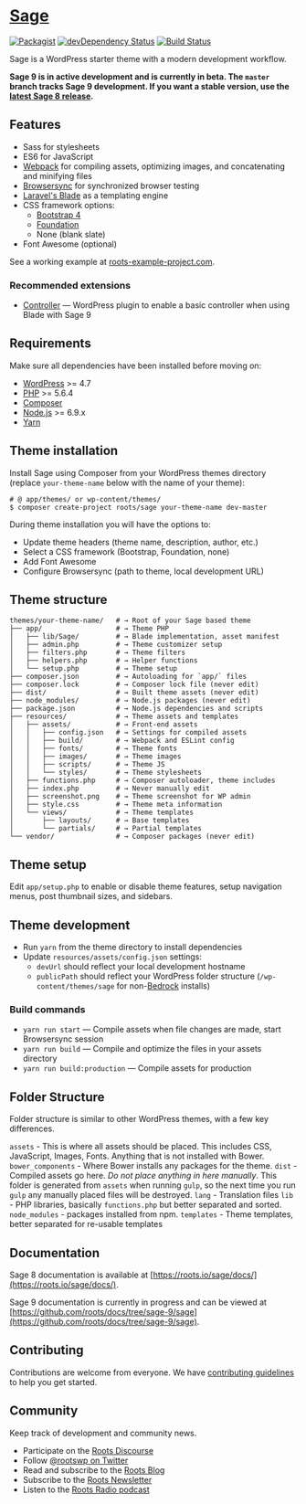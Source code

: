 # [Sage](https://roots.io/sage/)
[![Packagist](https://img.shields.io/packagist/vpre/roots/sage.svg?style=flat-square)](https://packagist.org/packages/roots/sage)
[![devDependency Status](https://img.shields.io/david/dev/roots/sage.svg?style=flat-square)](https://david-dm.org/roots/sage#info=devDependencies)
[![Build Status](https://img.shields.io/travis/roots/sage.svg?style=flat-square)](https://travis-ci.org/roots/sage)

Sage is a WordPress starter theme with a modern development workflow.

**Sage 9 is in active development and is currently in beta. The `master` branch tracks Sage 9 development. If you want a stable version, use the [latest Sage 8 release](https://github.com/roots/sage/releases/latest).**

## Features

* Sass for stylesheets
* ES6 for JavaScript
* [Webpack](https://webpack.github.io/) for compiling assets, optimizing images, and concatenating and minifying files
* [Browsersync](http://www.browsersync.io/) for synchronized browser testing
* [Laravel's Blade](https://laravel.com/docs/5.3/blade) as a templating engine
* CSS framework options:
  * [Bootstrap 4](http://getbootstrap.com/)
  * [Foundation](http://foundation.zurb.com/)
  * None (blank slate)
* Font Awesome (optional)

See a working example at [roots-example-project.com](https://roots-example-project.com/).

### Recommended extensions

* [Controller](https://github.com/soberwp/controller) — WordPress plugin to enable a basic controller when using Blade with Sage 9

## Requirements

Make sure all dependencies have been installed before moving on:

* [WordPress](https://wordpress.org/) >= 4.7
* [PHP](http://php.net/manual/en/install.php) >= 5.6.4
* [Composer](https://getcomposer.org/download/)
* [Node.js](http://nodejs.org/) >= 6.9.x
* [Yarn](https://yarnpkg.com/en/docs/install)

## Theme installation

Install Sage using Composer from your WordPress themes directory (replace `your-theme-name` below with the name of your theme):

```shell
# @ app/themes/ or wp-content/themes/
$ composer create-project roots/sage your-theme-name dev-master
```

During theme installation you will have the options to:

* Update theme headers (theme name, description, author, etc.)
* Select a CSS framework (Bootstrap, Foundation, none)
* Add Font Awesome
* Configure Browsersync (path to theme, local development URL)

## Theme structure

```shell
themes/your-theme-name/   # → Root of your Sage based theme
├── app/                  # → Theme PHP
│   ├── lib/Sage/         # → Blade implementation, asset manifest
│   ├── admin.php         # → Theme customizer setup
│   ├── filters.php       # → Theme filters
│   ├── helpers.php       # → Helper functions
│   └── setup.php         # → Theme setup
├── composer.json         # → Autoloading for `app/` files
├── composer.lock         # → Composer lock file (never edit)
├── dist/                 # → Built theme assets (never edit)
├── node_modules/         # → Node.js packages (never edit)
├── package.json          # → Node.js dependencies and scripts
├── resources/            # → Theme assets and templates
│   ├── assets/           # → Front-end assets
│   │   ├── config.json   # → Settings for compiled assets
│   │   ├── build/        # → Webpack and ESLint config
│   │   ├── fonts/        # → Theme fonts
│   │   ├── images/       # → Theme images
│   │   ├── scripts/      # → Theme JS
│   │   └── styles/       # → Theme stylesheets
│   ├── functions.php     # → Composer autoloader, theme includes
│   ├── index.php         # → Never manually edit
│   ├── screenshot.png    # → Theme screenshot for WP admin
│   ├── style.css         # → Theme meta information
│   └── views/            # → Theme templates
│       ├── layouts/      # → Base templates
│       └── partials/     # → Partial templates
└── vendor/               # → Composer packages (never edit)
```

## Theme setup

Edit `app/setup.php` to enable or disable theme features, setup navigation menus, post thumbnail sizes, and sidebars.

## Theme development

* Run `yarn` from the theme directory to install dependencies
* Update `resources/assets/config.json` settings:
  * `devUrl` should reflect your local development hostname
  * `publicPath` should reflect your WordPress folder structure (`/wp-content/themes/sage` for non-[Bedrock](https://roots.io/bedrock/) installs)

### Build commands

* `yarn run start` — Compile assets when file changes are made, start Browsersync session
* `yarn run build` — Compile and optimize the files in your assets directory
* `yarn run build:production` — Compile assets for production

## Folder Structure

Folder structure is similar to other WordPress themes, with a few key differences.

`assets` - This is where all assets should be placed. This includes CSS, JavaScript, Images, Fonts. Anything that is not installed with Bower.
`bower_components` - Where Bower installs any packages for the theme.
`dist` - Compiled assets go here. *Do not place anything in here manually*. This folder is generated from `assets` when running `gulp`, so the next time you run `gulp` any manually placed files will be destroyed.
`lang` - Translation files
`lib` - PHP libraries, basically `functions.php` but better separated and sorted.
`node_modules` - packages installed from npm.
`templates` - Theme templates, better separated for re-usable templates

## Documentation

Sage 8 documentation is available at [https://roots.io/sage/docs/](https://roots.io/sage/docs/).

Sage 9 documentation is currently in progress and can be viewed at [https://github.com/roots/docs/tree/sage-9/sage](https://github.com/roots/docs/tree/sage-9/sage).

## Contributing

Contributions are welcome from everyone. We have [contributing guidelines](https://github.com/roots/guidelines/blob/master/CONTRIBUTING.md) to help you get started.

## Community

Keep track of development and community news.

* Participate on the [Roots Discourse](https://discourse.roots.io/)
* Follow [@rootswp on Twitter](https://twitter.com/rootswp)
* Read and subscribe to the [Roots Blog](https://roots.io/blog/)
* Subscribe to the [Roots Newsletter](https://roots.io/subscribe/)
* Listen to the [Roots Radio podcast](https://roots.io/podcast/)
